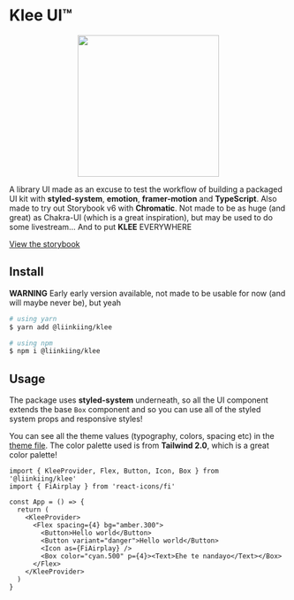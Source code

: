 # Klee UI™

<p align="center">
    <img width="256" src="https://i.ibb.co/d0fq7c1/klee.png"/>
</p>

A library UI made as an excuse to test the workflow of building a packaged UI kit with **styled-system**, **emotion**, **framer-motion**
and **TypeScript**. Also made to try out Storybook v6 with **Chromatic**. Not made to be as huge (and great) as Chakra-UI (which is a great
inspiration), but may be used to do some livestream... And to put **KLEE** EVERYWHERE

[View the storybook](https://master--601420e5b1a157002157352a.chromatic.com/)

## Install

**WARNING** Early early version available, not made to be usable for now (and will maybe never be), but yeah

```bash
# using yarn
$ yarn add @liinkiing/klee

# using npm
$ npm i @liinkiing/klee
```

## Usage

The package uses **styled-system** underneath, so all the UI component extends the base `Box` component and so you can use all of the styled system props and responsive styles!

You can see all the theme values (typography, colors, spacing etc) in the [theme file](src/styles/theme/index.ts). The color palette used is from **Tailwind 2.0**, which is a great color palette!

```tsx
import { KleeProvider, Flex, Button, Icon, Box } from '@liinkiing/klee'
import { FiAirplay } from 'react-icons/fi'

const App = () => {
  return (
    <KleeProvider>
      <Flex spacing={4} bg="amber.300">
        <Button>Hello world</Button>
        <Button variant="danger">Hello world</Button>
        <Icon as={FiAirplay} />
        <Box color="cyan.500" p={4}><Text>Ehe te nandayo</Text></Box>
      </Flex>
    </KleeProvider>
  )
}
```
